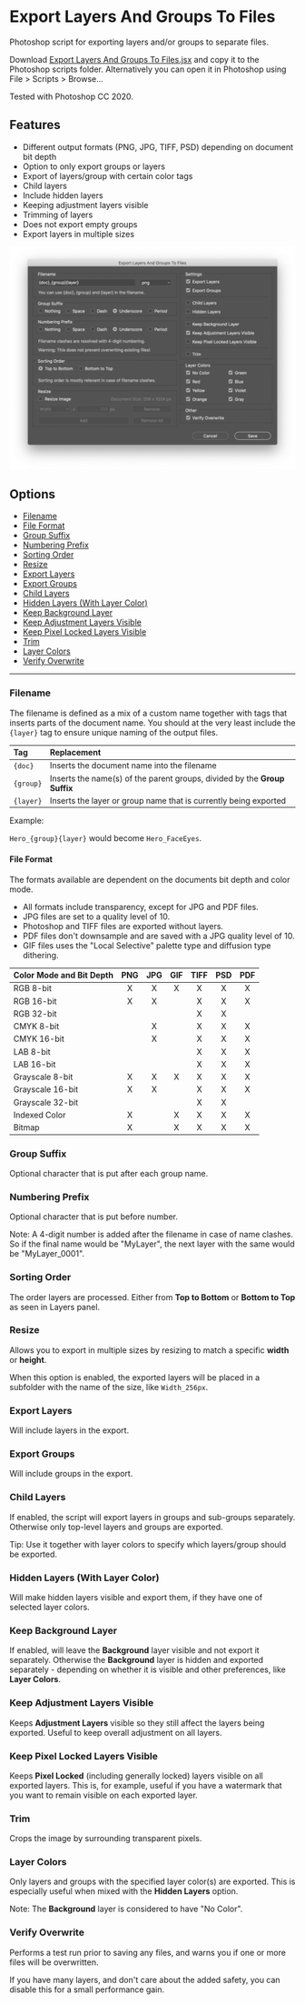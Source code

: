# Export Layers And Groups To Files

Photoshop script for exporting layers and/or groups to separate files.

Download [Export Layers And Groups To Files.jsx](https://github.com/mortenblaa/photoshop-scripts/raw/master/Export%20Layers%20And%20Groups%20To%20Files/Export%20Layers%20And%20Groups%20To%20Files.jsx) and copy it to the Photoshop scripts folder. Alternatively you can open it in Photoshop using File > Scripts > Browse...

Tested with Photoshop CC 2020.

## Features

- Different output formats (PNG, JPG, TIFF, PSD) depending on document bit depth
- Option to only export groups or layers
- Export of layers/group with certain color tags
- Child layers
- Include hidden layers
- Keeping adjustment layers visible
- Trimming of layers
- Does not export empty groups
- Export layers in multiple sizes

![](ScriptUI.png)

## Options

- [Filename](#Filename)
- [File Format](#File-Format)
- [Group Suffix](#Group-Suffix)
- [Numbering Prefix](#Numbering-Prefix)
- [Sorting Order](#Sorting-Order)
- [Resize](#Resize)
- [Export Layers](#Export-Layers)
- [Export Groups](#Export-Groups)
- [Child Layers](#Child-Layers)
- [Hidden Layers (With Layer Color)](#Hidden-Layers-With-Layer-Color)
- [Keep Background Layer](#Keep-Background-Layer)
- [Keep Adjustment Layers Visible](#Keep-Adjustment-Layers-Visible)
- [Keep Pixel Locked Layers Visible](#Keep-Pixel-Locked-Layers-Visible)
- [Trim](#Trim)
- [Layer Colors](#Layer-Colors)
- [Verify Overwrite](#Verify-Overwrite)

---

### Filename

The filename is defined as a mix of a custom name together with tags that inserts parts of the document name. You should at the very least include the `{layer}` tag to ensure unique naming of the output files.

| Tag | Replacement |
| :--- | :--- |
| `{doc}` | Inserts the document name into the filename |
| `{group}` | Inserts the name(s) of the parent groups, divided by the **Group Suffix** |
| `{layer}` | Inserts the layer or group name that is currently being exported |

Example: 

`Hero_{group}{layer}` would become `Hero_FaceEyes`.

#### File Format

The formats available are dependent on the documents bit depth and color mode.

- All formats include transparency, except for JPG and PDF files.
- JPG files are set to a quality level of 10.
- Photoshop and TIFF files are exported without layers.
- PDF files don't downsample and are saved with a JPG quality level of 10.
- GIF files uses the "Local Selective" palette type and diffusion type dithering.

| Color Mode and Bit Depth | PNG  | JPG  | GIF  | TIFF | PSD  | PDF  |
| :---                     | :--: | :--: | :--: | :--: | :--: | :--: |
| RGB 8-bit                | X    | X    | X    | X    | X    | X    |
| RGB 16-bit               | X    | X    |      | X    | X    | X    |
| RGB 32-bit               |      |      |      | X    | X    |      |
| CMYK 8-bit               |      | X    |      | X    | X    | X    |
| CMYK 16-bit              |      | X    |      | X    | X    | X    |
| LAB 8-bit                |      |      |      | X    | X    | X    |
| LAB 16-bit               |      |      |      | X    | X    | X    |
| Grayscale 8-bit          | X    | X    | X    | X    | X    | X    |
| Grayscale 16-bit         | X    | X    |      | X    | X    | X    |
| Grayscale 32-bit         |      |      |      | X    | X    |      |
| Indexed Color            | X    |      | X    | X    | X    | X    |
| Bitmap                   | X    |      | X    | X    | X    | X    |

### Group Suffix

Optional character that is put after each group name.

### Numbering Prefix

Optional character that is put before number. 

Note: A 4-digit number is added after the filename in case of name clashes. So if the final name would be "MyLayer", the next layer with the same would be "MyLayer_0001".

### Sorting Order

The order layers are processed. Either from **Top to Bottom** or **Bottom to Top** as seen in Layers panel.

### Resize

Allows you to export in multiple sizes by resizing to match a specific **width** or **height**.

When this option is enabled, the exported layers will be placed in a subfolder with the name of the size, like `Width_256px`.

### Export Layers

Will include layers in the export.

### Export Groups

Will include groups in the export.

### Child Layers

If enabled, the script will export layers in groups and sub-groups separately. Otherwise only top-level layers and groups are exported.

Tip: Use it together with layer colors to specify which layers/group should be exported.

### Hidden Layers (With Layer Color)

Will make hidden layers visible and export them, if they have one of selected layer colors.

### Keep Background Layer

If enabled, will leave the **Background** layer visible and not export it separately. Otherwise the **Background** layer is hidden and exported separately - depending on whether it is visible and other preferences, like **Layer Colors**.

### Keep Adjustment Layers Visible

Keeps **Adjustment Layers** visible so they still affect the layers being exported. Useful to keep overall adjustment on all layers.

### Keep Pixel Locked Layers Visible

Keeps **Pixel Locked** (including generally locked) layers visible on all exported layers. This is, for example, useful if you have a watermark that you want to remain visible on each exported layer.

### Trim

Crops the image by surrounding transparent pixels.

### Layer Colors

Only layers and groups with the specified layer color(s) are exported. This is especially useful when mixed with the **Hidden Layers** option.

Note: The **Background** layer is considered to have "No Color".

### Verify Overwrite

Performs a test run prior to saving any files, and warns you if one or more files will be overwritten.

If you have many layers, and don't care about the added safety, you can disable this for a small performance gain.
